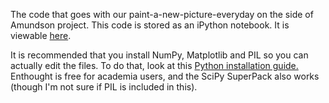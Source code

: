 The code that goes with our paint-a-new-picture-everyday on the side of Amundson
project. This code is stored as an iPython notebook. It is viewable [here][1].

It is recommended that you install NumPy, Matplotlib and PIL so you can actually
edit the files. To do that, look at this [Python installation guide.][2]
Enthought is free for academia users, and the SciPy SuperPack also works (though
I'm not sure if PIL is included in this).

[1]:http://nbviewer.ipython.org/5119727
[2]:http://scipy.github.com/download.html
